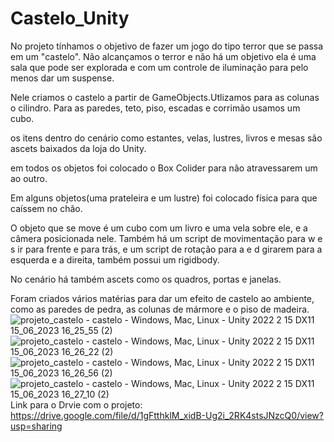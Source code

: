 # Castelo_Unity
No projeto tínhamos o objetivo de fazer um jogo do tipo terror que se passa em um "castelo". Não alcançamos o terror e não há um objetivo ela é uma sala que pode ser explorada e com um controle de iluminação para pelo menos dar um suspense.

Nele criamos o castelo a partir de GameObjects.Utlizamos para as colunas o cilindro. Para as paredes, teto, piso, escadas e corrimão usamos um cubo.

os itens dentro do cenário como estantes, velas, lustres, livros e mesas são ascets baixados da loja do Unity.

em todos os objetos foi colocado o Box Colider para não atravessarem um ao outro.

Em alguns objetos(uma prateleira e um lustre) foi colocado física para que caíssem no chão. 

O objeto que se move é um cubo com um livro e uma vela sobre ele, e a câmera posicionada nele. Também há um script de movimentação para w e s ir para frente e para trás, e um script de rotação para a e d girarem para a esquerda e a direita, também possui um rigidbody.

No cenário há também  ascets como os quadros, portas e janelas.

Foram criados vários matérias para dar um efeito de castelo ao ambiente, como as paredes de pedra, as colunas de mármore e o piso de madeira.
![projeto_castelo - castelo - Windows, Mac, Linux - Unity 2022 2 15 _DX11_ 15_06_2023 16_25_55 (2)](https://github.com/Rob3rt2/Castelo_Unity/assets/127865166/e4988cc9-64bf-4694-a846-3afdf9d37684)
![projeto_castelo - castelo - Windows, Mac, Linux - Unity 2022 2 15 _DX11_ 15_06_2023 16_26_22 (2)](https://github.com/Rob3rt2/Castelo_Unity/assets/127865166/8b25fc49-74d1-4f65-b353-1b8dbe4fe26d)
![projeto_castelo - castelo - Windows, Mac, Linux - Unity 2022 2 15 _DX11_ 15_06_2023 16_26_56 (2)](https://github.com/Rob3rt2/Castelo_Unity/assets/127865166/a3ef7ad0-79b6-4732-94ff-9fe5036a0ce9)
![projeto_castelo - castelo - Windows, Mac, Linux - Unity 2022 2 15 _DX11_ 15_06_2023 16_27_10 (2)](https://github.com/Rob3rt2/Castelo_Unity/assets/127865166/96391019-4753-45f2-b08f-7f6c5d9cd847)
Link para o Drvie com o projeto:
https://drive.google.com/file/d/1gFtthklM_xidB-Ug2i_2RK4stsJNzcQ0/view?usp=sharing
